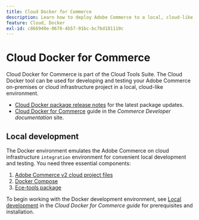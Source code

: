 ```yaml
---
title: Cloud Docker for Commerce
description: Learn how to deploy Adobe Commerce to a local, cloud-like environment using the Cloud Docker for Commerce package.
feature: Cloud, Docker
exl-id: c866940e-0678-4b57-91bc-bc7bd181110c
---
```

# Cloud Docker for Commerce

Cloud Docker for Commerce is part of the Cloud Tools Suite. The Cloud Docker tool can be used for developing and testing your Adobe Commerce on-premises or cloud infrastructure project in a local, cloud-like environment.

- [Cloud Docker package release notes](../release-notes/cloud-docker.md) for the latest package updates.
- [Cloud Docker for Commerce](https://developer.adobe.com/commerce/cloud-tools/docker/) guide in the _Commerce Developer documentation_ site.

## Local development

The Docker environment emulates the Adobe Commerce on cloud infrastructure `integration` environment for convenient local development and testing. You need three essential components:

1. [Adobe Commerce v2 cloud project files](../project/file-structure.md)
1. [Docker Compose](https://www.docker.com/get-started/)
1. [Ece-tools package](install-package.md)

To begin working with the Docker development environment, see [Local development](https://developer.adobe.com/commerce/cloud-tools/docker/setup/) in the _Cloud Docker for Commerce guide_ for prerequisites and installation.
